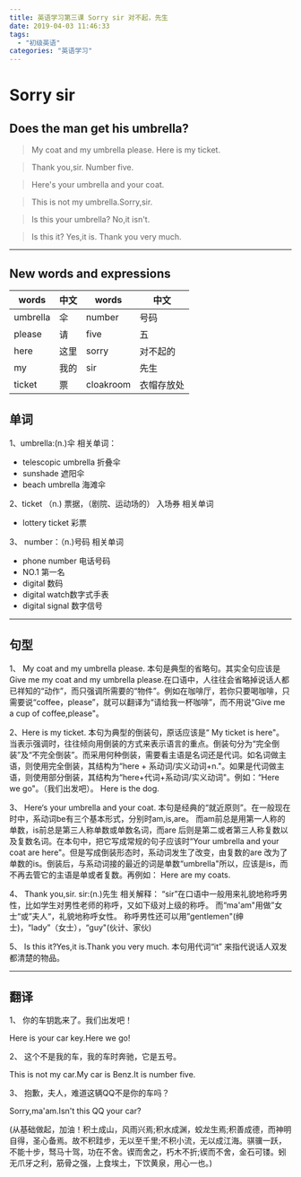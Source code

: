 ```yaml
---
title: 英语学习第三课 Sorry sir 对不起，先生
date: 2019-04-03 11:46:33
tags: 
  - "初级英语"
categories: "英语学习"
---
```

# Sorry sir

## Does the man get his umbrella?

> My coat and my umbrella please.
> Here is my ticket.

> Thank you,sir.
> Number five.

> Here's your umbrella and your coat.

> This is not my umbrella.Sorry,sir.

> Is this your umbrella?
> No,it isn't.

>Is this it?
>Yes,it is.
>Thank you very much.

---

## New words and expressions

words | 中文 | words | 中文
--- | --- | --- | ---
umbrella | 伞 | number | 号码
please | 请 | five | 五
here | 这里 | sorry | 对不起的
my | 我的 | sir | 先生
ticket | 票 | cloakroom | 衣帽存放处

## 单词
1、umbrella:(n.)伞
相关单词：
- telescopic umbrella 折叠伞
- sunshade 遮阳伞
- beach umbrella 海滩伞

2、ticket （n.) 票据，（剧院、运动场的） 入场券
相关单词
- lottery ticket 彩票

3、 number：（n.)号码
相关单词
- phone number 电话号码
- NO.1 第一名
- digital 数码
- digital watch数字式手表
- digital signal 数字信号
---

## 句型
1、 My coat and my umbrella please.
本句是典型的省略句。其实全句应该是 Give me my coat and my umbrella please.在口语中，人往往会省略掉说话人都已祥知的“动作”，而只强调所需要的“物件”。例如在咖啡厅，若你只要喝咖啡，只需要说“coffee，please”，就可以翻译为“请给我一杯咖啡”，而不用说“Give me a cup of coffee,please"。

2、Here is my  ticket.
本句为典型的倒装句，原话应该是“ My ticket is here"。当表示强调时，往往倾向用倒装的方式来表示语言的重点。倒装句分为“完全倒装”及“不完全倒装”。而采用何种倒装，需要看主语是名词还是代词。如名词做主语，则使用完全倒装，其结构为“here + 系动词/实义动词+n."。如果是代词做主语，则使用部分倒装，其结构为“here+代词+系动词/实义动词"。例如：“Here we go"。（我们出发吧）。
Here is the dog.

3、 Here‘s  your umbrella and your coat.
本句是经典的“就近原则”。在一般现在时中，系动词be有三个基本形式，分别时am,is,are。  而am前总是用第一人称的单数，is前总是第三人称单数或单数名词，而are 后则是第二或者第三人称复数以及复数名词。在本句中，把它写成常规的句子应该时“Your umbrella and your coat are here"。但是写成倒装形态时，系动词发生了改变，由复数的are 改为了单数的is。倒装后，与系动词接的最近的词是单数“umbrella"所以，应该是is，而不再去管它的主语是单或者复数。再例如： Here are my coats.

4、 Thank you,sir.
sir:(n.)先生
相关解释： “sir”在口语中一般用来礼貌地称呼男性，比如学生对男性老师的称呼，又如下级对上级的称呼。
而“ma'am"用做”女士“或”夫人“，礼貌地称呼女性。
称呼男性还可以用”gentlemen"(绅士)，“lady”（女士），“guy"(伙计、家伙)

5、 Is this it?Yes,it is.Thank you very much.
本句用代词“it” 来指代说话人双发都清楚的物品。

---

## 翻译

1、 你的车钥匙来了。我们出发吧！

Here is your car key.Here we go!

2、 这个不是我的车，我的车时奔驰，它是五号。
 
This is not my car.My car is Benz.It is number five.

3、 抱歉，夫人，难道这辆QQ不是你的车吗？

Sorry,ma'am.Isn't this QQ your car?

(从基础做起，加油！积土成山，风雨兴焉;积水成渊，蛟龙生焉;积善成德，而神明自得，圣心备焉。故不积跬步，无以至千里;不积小流，无以成江海。骐骥一跃，不能十步，驽马十驾，功在不舍。锲而舍之，朽木不折;锲而不舍，金石可镂。蚓无爪牙之利，筋骨之强，上食埃土，下饮黄泉，用心一也。)






